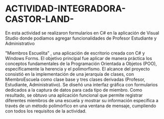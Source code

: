 # ACTIVIDAD-INTEGRADORA-CASTOR-LAND-
En esta actividad se realizaron formularios en C# en la aplicación de Visual Studio donde podíamos agregar funcionalidades de Profesor Estudiante y Administrativo 

"Miembros Escuelita” , una aplicación de 
escritorio creada con C# y Windows Forms. El 
objetivo principal fue aplicar de manera práctica los 
conceptos fundamentales de la Programación 
Orientada a Objetos (POO), específicamente la 
herencia y el polimorfismo. El alcance del proyecto 
consistió en la implementación de una jerarquía de 
clases, con MiembroEscuela como clase base y tres 
clases derivadas (Profesor, Estudiante, 
Administrativo). Se diseñó una interfaz gráfica con 
formularios dedicados a la captura de datos para 
cada tipo de miembro. Como resultado, se obtuvo 
una aplicación funcional que permite registrar 
diferentes miembros de una escuela y mostrar su 
información específica a través de un método 
polimórfico en una ventana de mensaje, cumpliendo 
con todos los requisitos de la actividad.
